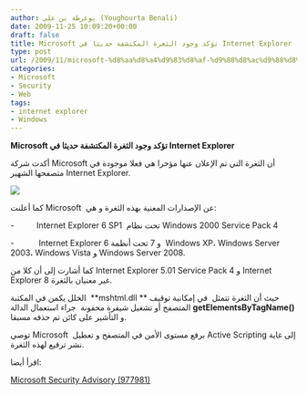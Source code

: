 ```yaml
---
author: يوغرطة بن علي (Youghourta Benali)
date: 2009-11-25 10:09:20+00:00
draft: false
title: Microsoft تؤكد وجود الثغرة المكتشفة حديثا في Internet Explorer
type: post
url: /2009/11/microsoft-%d8%aa%d8%a4%d9%83%d8%af-%d9%88%d8%ac%d9%88%d8%af-%d8%a7%d9%84%d8%ab%d8%ba%d8%b1%d8%a9-%d8%a7%d9%84%d9%85%d9%83%d8%aa%d8%b4%d9%81%d8%a9-%d8%ad%d8%af%d9%8a%d8%ab%d8%a7-%d9%81%d9%8a-internet-e/
categories:
- Microsoft
- Security
- Web
tags:
- internet explorer
- Windows
---
```


**Microsoft تؤكد وجود الثغرة المكتشفة حديثا في Internet Explorer**



أكدت شركة Microsoft أن الثغرة التي تم الإعلان عنها مؤخرا هي فعلا موجودة في متصفحها الشهير Internet Explorer.

![](http://djug.developpez.com/rsc/Internet_Explorer_7_Logo.png)


كما أعلنت Microsoft  عن الإصدارات المعنية بهذه الثغرة و هي:

-          Internet Explorer 6 SP1  تحت نظام Windows 2000 Service Pack 4

-           Internet Explorer 6 و 7 تحت أنظمة  Windows XP، Windows Server 2003، Windows Vista و Windows Server 2008.

كما أشارت إلى أن كلا من Internet Explorer 5.01 Service Pack 4 و Internet Explorer 8 غير معنيان بالثغرة.

الخلل يكمن في المكتبة  **mshtml.dll ** حيث أن الثغرة تتمثل  في إمكانية توقيف المتصفح أو تشغيل شيفرة محقونة  جراء استعمال الدالة **getElementsByTagName()** و التأشير على كائن تم حذفه مسبقا.

توصي Microsoft  برفع مستوى الأمن في المتصفح و تعطيل Active Scripting إلى غاية نشر ترقيع لهذه الثغرة.

اقرأ أيضا:

[Microsoft Security Advisory (977981)](http://www.microsoft.com/technet/security/advisory/977981.mspx)
